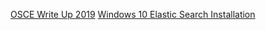 

[OSCE Write Up 2019](/OSCE_WriteUp.md "OSCE")
[Windows 10 Elastic Search Installation](/elastic_installation.mdd "OSCE")
